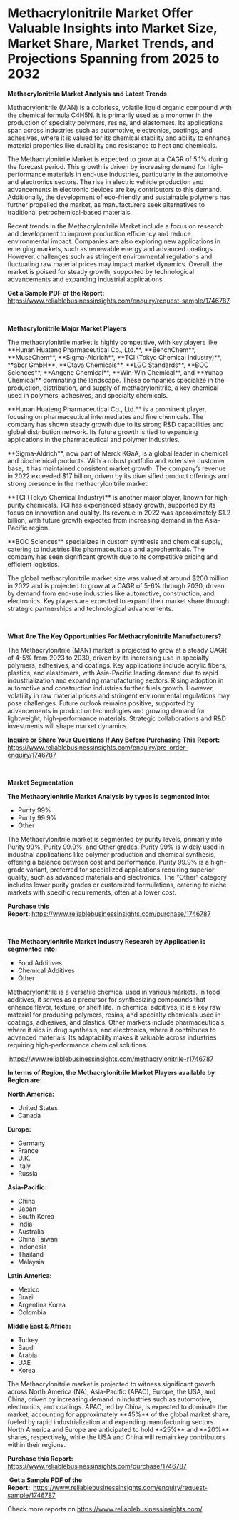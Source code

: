 <p><h1>Methacrylonitrile Market Offer Valuable Insights into Market Size, Market Share, Market Trends, and Projections Spanning from 2025 to 2032</h1></p><p><strong>Methacrylonitrile Market Analysis and Latest Trends</strong></p>
<p><p>Methacrylonitrile (MAN) is a colorless, volatile liquid organic compound with the chemical formula C4H5N. It is primarily used as a monomer in the production of specialty polymers, resins, and elastomers. Its applications span across industries such as automotive, electronics, coatings, and adhesives, where it is valued for its chemical stability and ability to enhance material properties like durability and resistance to heat and chemicals.</p><p>The Methacrylonitrile Market is expected to grow at a CAGR of 5.1% during the forecast period. This growth is driven by increasing demand for high-performance materials in end-use industries, particularly in the automotive and electronics sectors. The rise in electric vehicle production and advancements in electronic devices are key contributors to this demand. Additionally, the development of eco-friendly and sustainable polymers has further propelled the market, as manufacturers seek alternatives to traditional petrochemical-based materials.</p><p>Recent trends in the Methacrylonitrile Market include a focus on research and development to improve production efficiency and reduce environmental impact. Companies are also exploring new applications in emerging markets, such as renewable energy and advanced coatings. However, challenges such as stringent environmental regulations and fluctuating raw material prices may impact market dynamics. Overall, the market is poised for steady growth, supported by technological advancements and expanding industrial applications.</p></p>
<p><strong>Get a Sample PDF of the Report:&nbsp;</strong> <a href="https://www.reliablebusinessinsights.com/enquiry/request-sample/1746787?utm_campaign=1558&utm_medium=2&utm_source=Github&utm_content=ia&utm_term=26012025&utm_id=methacrylonitrile">https://www.reliablebusinessinsights.com/enquiry/request-sample/1746787</a></p>
<p>&nbsp;</p>
<p><strong>Methacrylonitrile Major Market Players</strong></p>
<p><p>The methacrylonitrile market is highly competitive, with key players like **Hunan Huateng Pharmaceutical Co., Ltd.**, **BenchChem**, **MuseChem**, **Sigma-Aldrich**, **TCI (Tokyo Chemical Industry)**, **abcr GmbH**, **Otava Chemicals**, **LGC Standards**, **BOC Sciences**, **Angene Chemical**, **Win-Win Chemical**, and **Yuhao Chemical** dominating the landscape. These companies specialize in the production, distribution, and supply of methacrylonitrile, a key chemical used in polymers, adhesives, and specialty chemicals.</p><p>**Hunan Huateng Pharmaceutical Co., Ltd.** is a prominent player, focusing on pharmaceutical intermediates and fine chemicals. The company has shown steady growth due to its strong R&D capabilities and global distribution network. Its future growth is tied to expanding applications in the pharmaceutical and polymer industries.</p><p>**Sigma-Aldrich**, now part of Merck KGaA, is a global leader in chemical and biochemical products. With a robust portfolio and extensive customer base, it has maintained consistent market growth. The company’s revenue in 2022 exceeded $17 billion, driven by its diversified product offerings and strong presence in the methacrylonitrile market.</p><p>**TCI (Tokyo Chemical Industry)** is another major player, known for high-purity chemicals. TCI has experienced steady growth, supported by its focus on innovation and quality. Its revenue in 2022 was approximately $1.2 billion, with future growth expected from increasing demand in the Asia-Pacific region.</p><p>**BOC Sciences** specializes in custom synthesis and chemical supply, catering to industries like pharmaceuticals and agrochemicals. The company has seen significant growth due to its competitive pricing and efficient logistics.</p><p>The global methacrylonitrile market size was valued at around $200 million in 2022 and is projected to grow at a CAGR of 5-6% through 2030, driven by demand from end-use industries like automotive, construction, and electronics. Key players are expected to expand their market share through strategic partnerships and technological advancements.</p></p>
<p>&nbsp;</p>
<p><strong>What Are The Key Opportunities For Methacrylonitrile Manufacturers?</strong></p>
<p><p>The Methacrylonitrile (MAN) market is projected to grow at a steady CAGR of 4-5% from 2023 to 2030, driven by its increasing use in specialty polymers, adhesives, and coatings. Key applications include acrylic fibers, plastics, and elastomers, with Asia-Pacific leading demand due to rapid industrialization and expanding manufacturing sectors. Rising adoption in automotive and construction industries further fuels growth. However, volatility in raw material prices and stringent environmental regulations may pose challenges. Future outlook remains positive, supported by advancements in production technologies and growing demand for lightweight, high-performance materials. Strategic collaborations and R&D investments will shape market dynamics.</p></p>
<p><strong>Inquire or Share Your Questions If Any Before Purchasing This Report:</strong> <a href="https://www.reliablebusinessinsights.com/enquiry/pre-order-enquiry/1746787?utm_campaign=1558&utm_medium=2&utm_source=Github&utm_content=ia&utm_term=26012025&utm_id=methacrylonitrile">https://www.reliablebusinessinsights.com/enquiry/pre-order-enquiry/1746787</a></p>
<p>&nbsp;</p>
<p><strong>Market Segmentation</strong></p>
<p><strong>The Methacrylonitrile Market Analysis by types is segmented into:</strong></p>
<p><ul><li>Purity 99%</li><li>Purity 99.9%</li><li>Other</li></ul></p>
<p><p>The Methacrylonitrile market is segmented by purity levels, primarily into Purity 99%, Purity 99.9%, and Other grades. Purity 99% is widely used in industrial applications like polymer production and chemical synthesis, offering a balance between cost and performance. Purity 99.9% is a high-grade variant, preferred for specialized applications requiring superior quality, such as advanced materials and electronics. The "Other" category includes lower purity grades or customized formulations, catering to niche markets with specific requirements, often at a lower cost.</p></p>
<p><strong>Purchase this Report:&nbsp;</strong><a href="https://www.reliablebusinessinsights.com/purchase/1746787?utm_campaign=1558&utm_medium=2&utm_source=Github&utm_content=ia&utm_term=26012025&utm_id=methacrylonitrile">https://www.reliablebusinessinsights.com/purchase/1746787</a></p>
<p>&nbsp;</p>
<p><strong>The Methacrylonitrile Market Industry Research by Application is segmented into:</strong></p>
<p><ul><li>Food Additives</li><li>Chemical Additives</li><li>Other</li></ul></p>
<p><p>Methacrylonitrile is a versatile chemical used in various markets. In food additives, it serves as a precursor for synthesizing compounds that enhance flavor, texture, or shelf life. In chemical additives, it is a key raw material for producing polymers, resins, and specialty chemicals used in coatings, adhesives, and plastics. Other markets include pharmaceuticals, where it aids in drug synthesis, and electronics, where it contributes to advanced materials. Its adaptability makes it valuable across industries requiring high-performance chemical solutions.</p></p>
<p><a href="https://www.reliablebusinessinsights.com/methacrylonitrile-r1746787?utm_campaign=1558&utm_medium=2&utm_source=Github&utm_content=ia&utm_term=26012025&utm_id=methacrylonitrile">&nbsp;https://www.reliablebusinessinsights.com/methacrylonitrile-r1746787</a></p>
<p><strong>In terms of Region, the Methacrylonitrile Market Players available by Region are:</strong></p>
<p>
    <p> <strong> North America: </strong>
        <ul>
            <li>United States</li>
            <li>Canada</li>
        </ul>
        </p> 
    <p> <strong> Europe: </strong>
        <ul>
            <li>Germany</li>
            <li>France</li>
            <li>U.K.</li>
            <li>Italy</li>
            <li>Russia</li>
        </ul>
        </p> 
    <p> <strong> Asia-Pacific: </strong>
        <ul>
            <li>China</li>
            <li>Japan</li>
            <li>South Korea</li>
            <li>India</li>
            <li>Australia</li>
            <li>China Taiwan</li>
            <li>Indonesia</li>
            <li>Thailand</li>
            <li>Malaysia</li>
        </ul>
        </p> 
    <p> <strong> Latin America: </strong>
        <ul>
            <li>Mexico</li>
            <li>Brazil</li>
            <li>Argentina Korea</li>
            <li>Colombia</li>
        </ul>
        </p> 
    <p> <strong> Middle East & Africa: </strong>
        <ul>
            <li>Turkey</li>
            <li>Saudi</li>
            <li>Arabia</li>
            <li>UAE</li>
            <li>Korea</li>
        </ul>
    </p>
    </p>
<p><p>The Methacrylonitrile market is projected to witness significant growth across North America (NA), Asia-Pacific (APAC), Europe, the USA, and China, driven by increasing demand in industries such as automotive, electronics, and coatings. APAC, led by China, is expected to dominate the market, accounting for approximately **45%** of the global market share, fueled by rapid industrialization and expanding manufacturing sectors. North America and Europe are anticipated to hold **25%** and **20%** shares, respectively, while the USA and China will remain key contributors within their regions.</p></p>
<p><strong>Purchase this Report: </strong><a href="https://www.reliablebusinessinsights.com/purchase/1746787?utm_campaign=1558&utm_medium=2&utm_source=Github&utm_content=ia&utm_term=26012025&utm_id=methacrylonitrile">https://www.reliablebusinessinsights.com/purchase/1746787</a></p>
<p>&nbsp;<strong>Get a Sample PDF of the Report:&nbsp;&nbsp;</strong><a href="https://www.reliablebusinessinsights.com/enquiry/request-sample/1746787?utm_campaign=1558&utm_medium=2&utm_source=Github&utm_content=ia&utm_term=26012025&utm_id=methacrylonitrile">https://www.reliablebusinessinsights.com/enquiry/request-sample/1746787</a></p>
<p><strong></strong></p>
<p>Check more reports on <a href="https://www.reliablebusinessinsights.com/?utm_campaign=1558&utm_medium=2&utm_source=Github&utm_content=ia&utm_term=26012025&utm_id=methacrylonitrile">https://www.reliablebusinessinsights.com/</a></p>